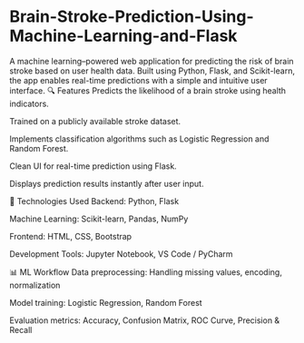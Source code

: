 # Brain-Stroke-Prediction-Using-Machine-Learning-and-Flask
A machine learning–powered web application for predicting the risk of brain stroke based on user health data. Built using Python, Flask, and Scikit-learn, the app enables real-time predictions with a simple and intuitive user interface. 
🔍 Features
Predicts the likelihood of a brain stroke using health indicators.

Trained on a publicly available stroke dataset.

Implements classification algorithms such as Logistic Regression and Random Forest.

Clean UI for real-time prediction using Flask.

Displays prediction results instantly after user input.

🚀 Technologies Used
Backend: Python, Flask

Machine Learning: Scikit-learn, Pandas, NumPy

Frontend: HTML, CSS, Bootstrap

Development Tools: Jupyter Notebook, VS Code / PyCharm

📊 ML Workflow
Data preprocessing: Handling missing values, encoding, normalization

Model training: Logistic Regression, Random Forest

Evaluation metrics: Accuracy, Confusion Matrix, ROC Curve, Precision & Recall
